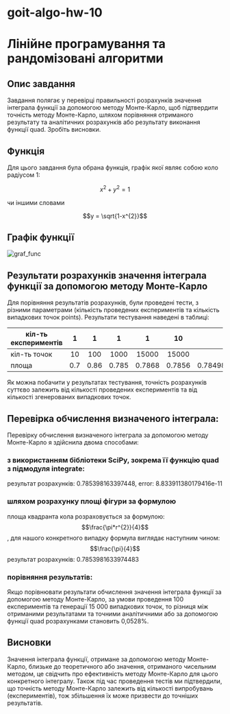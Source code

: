 # goit-algo-hw-10

# Лінійне програмування та рандомізовані алгоритми

## Опис завдання

Завдання полягає у перевірці правильності розрахунків значення інтеграла функції за допомогою методу Монте-Карло, щоб підтвердити точність методу Монте-Карло, шляхом порівняння отриманого результату та аналітичних розрахунків або результату виконання функції quad. Зробіть висновки. 

## Функція

Для цього завдання була обрана функція, графік якої являє собою коло радіусом 1:

$$x^{2} + y^{2} = 1$$ 

чи іншими словами 

$$y = \sqrt{1-x^{2}}$$

## Графік функції

![graf_func](https://github.com/PavlenkoOksana/goit-algo-hw-10/assets/107678761/64086390-7c82-4f33-9ec5-06e0adb9d868)

## Результати розрахунків значення інтеграла функції за допомогою методу Монте-Карло

Для порівняння результатів розрахунків, були проведені тести, з різними параметрами (кількість проведених експериментів та кількість випадкових точок points). Результати тестування наведені в таблиці:

| кіл-ть експериментів   | 1 | 1 | 1 | 1 | 10 |100|
| ----------------------- |:-----:|:-----:|:-----:|:-----:|:-----:|:-----:|
| кіл-ть точок   | 10 | 100 | 1000 | 15000 | 15000 |15000|
| площа |0.7|0.86|0.785|0.7868|0.7856|0.7849833333333335|
 
Як можна побачити у результатах тестування, точність розрахунків суттєво залежить від кількості проведених експериментів та від кількості згенерованих випадкових точок.

## Перевірка обчислення визначеного інтеграла:

Перевірку обчислення визначеного інтеграла за допомогою методу Монте-Карло я здійснила двома способами:

   ### з використанням бібліотеки SciPy, зокрема її функцію quad з підмодуля integrate:
   результат розрахунків:
   0.785398163397448, error: 8.833911380179416e-11

   ### шляхом розрахунку площі фігури за формулою
   площа квадранта кола розраховується за формулою: 
   $$\frac{\pi*r^{2}}{4}$$, 
   для нашого конкретного випадку формула виглядає наступним чином:
   $$\frac{\pi}{4}$$
   результат розрахунків: 
   0.7853981633974483

   ### порівняння результатів:
   Якщо порівнювати результати обчислення значення інтеграла функції за допомогою методу Монте-Карло, за умови проведення 100 експериментів та генерації 15 000 випадкових точок, то різниця між отриманими результатами та точними аналітичними або за допомогою функції quad розрахунками становить 0,0528%.

## Висновки

Значення інтеграла функції, отримане за допомогою методу Монте-Карло, близьке до теоретичного або значення, отриманого чисельним методом, це свідчить про ефективність методу Монте-Карло для цього конкретного інтегралу. Також під час проведення тестів ми підтвердили, що точність методу Монте-Карло залежить від кількості випробувань (експериментів), тож збільшення їх може призвести до точніших результатів.

